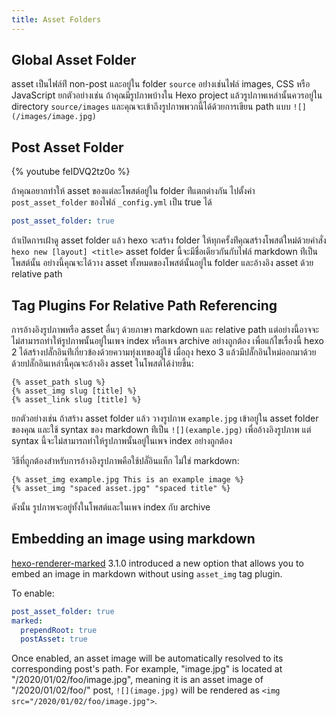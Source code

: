 ```yaml
---
title: Asset Folders
---
```

## Global Asset Folder

asset เป็นไฟล์ท่ี non-post และอยู่ใน folder `source` อย่่างเช่นไฟล์ images,
CSS หรือ JavaScript ยกตัวอย่างเช่น ถ้าคุณมีรูปภาพบ้างใน Hexo project
แล้วรูปภาพเหล่านั้นควรอยู่ใน directory `source/images`
และคุณจะเข้าถึงรูปภาพพวกนี้ได้ด้วยการเขียน path แบบ `![](/images/image.jpg)`

## Post Asset Folder

{% youtube feIDVQ2tz0o %}

ถ้าคุณอยากทำให้ asset ของแต่ละโพสต์อยู่ใน folder  ท่ีแตกต่างกัน ไปตั้งค่า
`post_asset_folder` ของไฟล์ `_config.yml` เป็น true ได้

``` yaml _config.yml
post_asset_folder: true
```

ถ้าเปิดการเฝ้าดู asset folder แล้ว hexo จะสร้าง folder
ให้ทุกครั้งท่ีคุณสร้างโพสต์ใหม่ด้วยคำสั่ง `hexo new [layout] <title>`
asset folder นี้จะมีชื่อเดียวกันกับไฟล์ markdown ท่ีเป็นโพสต์นั้น
อย่างนี้คุณจะได้วาง asset  ทั้งหมดของโพสต์นั้นอยู่ใน folder และอ้างอิง asset
ด้วย relative path

## Tag Plugins For Relative Path Referencing

การอ้างอิงรูปภาพหรือ asset อื่นๆ ด้วยภาษา markdown และ relative path
แต่อย่างนี้อาจจะไม่สามารถทำให้รูปภาพนั้นอยู่ในเพจ index หรือเพจ archive
อย่างถูกต้อง เพื่อแก้ไขเรื่องนี้ hexo 2
ได้สร้างปลั๊กอินท่ีเกี่ยวข้องด้วยความทุ่งเทของผู้ใช้ เมื่อถุง hexo 3
แล้วมีปลั๊กอินใหม่ออกมาด้วย ด้วยปลั๊กอินเหล่านี้คุณจะอ้างอิง asset
ในโพสต์ได้ง่ายขึ้น:

```
{% asset_path slug %}
{% asset_img slug [title] %}
{% asset_link slug [title] %}
```

ยกตัวอย่างเช่น ถ้าสร้าง asset folder แล้ว วางรูปภาพ  `example.jpg` เข้าอยู่ใน
 asset folder ของคุณ และใช้  syntax ของ markdown ท่ีเป็น `![](example.jpg)`
 เพื่ออ้างอิงรูปภาพ  แต่ syntax นี้จะไม่สามารถทำให้รูปภาพนั้นอยู่ในเพจ index
 อย่างถูกต้อง

วิธีที่ถูกต้องสำหรับการอ้างอิงรูปภาพคือใช้ปลั๊อินแท็ก ไม่ใช่ markdown:

```
{% asset_img example.jpg This is an example image %}
{% asset_img "spaced asset.jpg" "spaced title" %}
```

ดังนั้น รูปภาพจะอยู่ทั้งในโพสต์และในเพจ index กับ archive

## Embedding an image using markdown

[hexo-renderer-marked](https://github.com/hexojs/hexo-renderer-marked) 3.1.0 introduced a new option that allows you to embed an image in markdown without using `asset_img` tag plugin.

To enable:

``` yml _config.yml
post_asset_folder: true
marked:
  prependRoot: true
  postAsset: true
```

Once enabled, an asset image will be automatically resolved to its corresponding post's path. For example, "image.jpg" is located at "/2020/01/02/foo/image.jpg", meaning it is an asset image of "/2020/01/02/foo/" post, `![](image.jpg)` will be rendered as `<img src="/2020/01/02/foo/image.jpg">`.
